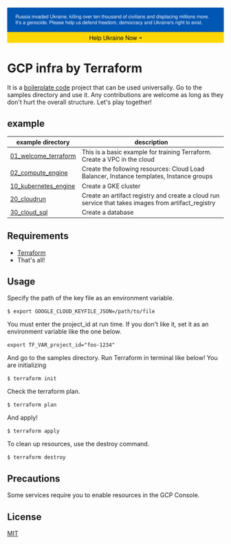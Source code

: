 [![Stand With Ukraine](https://raw.githubusercontent.com/vshymanskyy/StandWithUkraine/main/banner2-direct.svg)](https://vshymanskyy.github.io/StandWithUkraine/)

# GCP infra by Terraform
It is a [boilerplate code](https://en.wikipedia.org/wiki/Boilerplate_code) project that can be used universally. Go to the samples directory and use it. Any contributions are welcome as long as they don't hurt the overall structure. Let's play together!

## example
| example directory                              | description                                                                                         |
|------------------------------------------------|-----------------------------------------------------------------------------------------------------|
| [01_welcome_terraform](./01_welcome_terraform) | This is a basic example for training Terraform. Create a VPC in the cloud                           |
| [02_compute_engine](02_compute_engine)         | Create the following resources: Cloud Load Balancer, Instance templates, Instance groups            |
| [10_kubernetes_engine](10_kubernetes_engine)   | Create a GKE cluster                                                                                |
| [20_cloudrun](20_cloudrun)                     | Create an artifact registry and create a cloud run service that takes images from artifact_registry |
| [30_cloud_sql](30_cloudsql)                    | Create a database                                                                                   |




## Requirements
- [Terraform](https://www.terraform.io/)
- That's all!

## Usage
Specify the path of the key file as an environment variable.
```shell
$ export GOOGLE_CLOUD_KEYFILE_JSON=/path/to/file
```

You must enter the project_id at run time. If you don't like it, set it as an environment variable like the one below.
```shell
export TF_VAR_project_id="foo-1234"
```

And go to the samples directory. Run Terraform in terminal like below! You are initializing
```shell
$ terraform init
```

Check the terraform plan.
```shell
$ terraform plan
```

And apply!
```shell
$ terraform apply
```

To clean up resources, use the destroy command.
```shell
$ terraform destroy
```

## Precautions
Some services require you to enable resources in the GCP Console.

## License
[MIT](./LICENSE)
